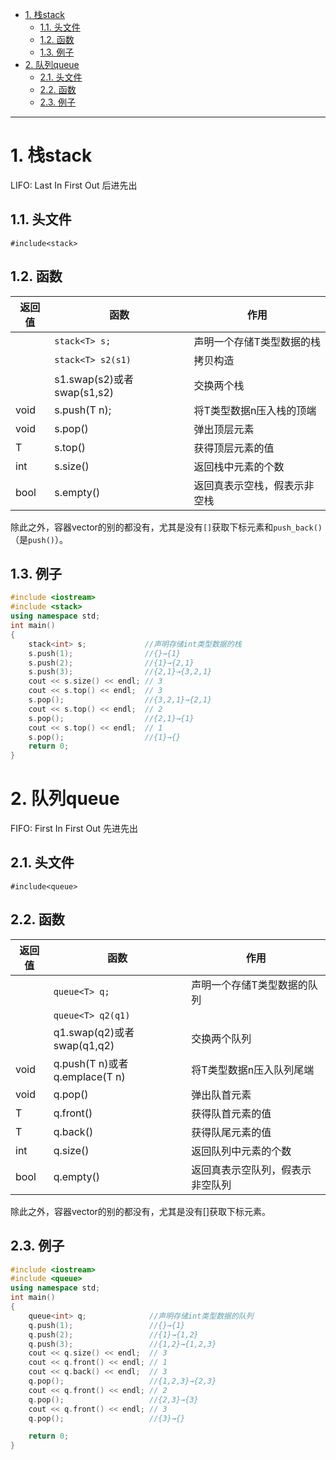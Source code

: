 - [1. 栈stack](#1-栈stack)
  - [1.1. 头文件](#11-头文件)
  - [1.2. 函数](#12-函数)
  - [1.3. 例子](#13-例子)
- [2. 队列queue](#2-队列queue)
  - [2.1. 头文件](#21-头文件)
  - [2.2. 函数](#22-函数)
  - [2.3. 例子](#23-例子)
---

# 1. 栈stack
LIFO: Last In First Out 后进先出
## 1.1. 头文件
`#include<stack>`

## 1.2. 函数
|返回值|函数|作用|
|-|-|-|
||`stack<T> s;`|声明一个存储T类型数据的栈|
||`stack<T> s2(s1)`|拷贝构造|
||s1.swap(s2)或者swap(s1,s2)|交换两个栈|
|void|s.push(T n);	|	将T类型数据n压入栈的顶端|
|void|s.pop()|弹出顶层元素|
|T|s.top()|获得顶层元素的值
|int|s.size()|	返回栈中元素的个数|
|bool|s.empty()|返回真表示空栈，假表示非空栈|

除此之外，容器vector的别的都没有，尤其是没有`[]`获取下标元素和`push_back()`（是`push()`）。
## 1.3. 例子

```cpp
#include <iostream>
#include <stack>
using namespace std;
int main()
{
    stack<int> s;             //声明存储int类型数据的栈
    s.push(1);                //{}→{1}
    s.push(2);                //{1}→{2,1}
    s.push(3);                //{2,1}→{3,2,1}
    cout << s.size() << endl; // 3
    cout << s.top() << endl;  // 3
    s.pop();                  //{3,2,1}→{2,1}
    cout << s.top() << endl;  // 2
    s.pop();                  //{2,1}→{1}
    cout << s.top() << endl;  // 1
    s.pop();                  //{1}→{}
    return 0;
}
```


# 2. 队列queue
FIFO: First In First Out 先进先出
## 2.1. 头文件
`#include<queue>`

## 2.2. 函数
|返回值|函数|作用|
|-|-|-|
||`queue<T> q;`|声明一个存储T类型数据的队列|
||`queue<T> q2(q1)`||拷贝构造|
||q1.swap(q2)或者swap(q1,q2)|交换两个队列|
|void|q.push(T n)或者q.emplace(T n)|	将T类型数据n压入队列尾端|
|void|q.pop()|	弹出队首元素|
|T|q.front()|	获得队首元素的值|
|T|q.back()|获得队尾元素的值|
|int|q.size()|	返回队列中元素的个数|
|bool|q.empty()|返回真表示空队列，假表示非空队列|

除此之外，容器vector的别的都没有，尤其是没有[]获取下标元素。

## 2.3. 例子
```cpp
#include <iostream>
#include <queue>
using namespace std;
int main()
{
    queue<int> q;              //声明存储int类型数据的队列
    q.push(1);                 //{}→{1}
    q.push(2);                 //{1}→{1,2}
    q.push(3);                 //{1,2}→{1,2,3}
    cout << q.size() << endl;  // 3
    cout << q.front() << endl; // 1
    cout << q.back() << endl;  // 3
    q.pop();                   //{1,2,3}→{2,3}
    cout << q.front() << endl; // 2
    q.pop();                   //{2,3}→{3}
    cout << q.front() << endl; // 3
    q.pop();                   //{3}→{}

    return 0;
}
```